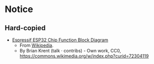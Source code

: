 # Notice

## Hard-copied

- [Espressif ESP32 Chip Function Block Diagram](espressif-esp32-chip-function-block-diagram.svg)
    - From [Wikipedia](https://en.wikipedia.org/wiki/ESP32#/media/File:Espressif_ESP32_Chip_Function_Block_Diagram.svg).
    - By Brian Krent (talk · contribs) - Own work, CC0, https://commons.wikimedia.org/w/index.php?curid=72304119
